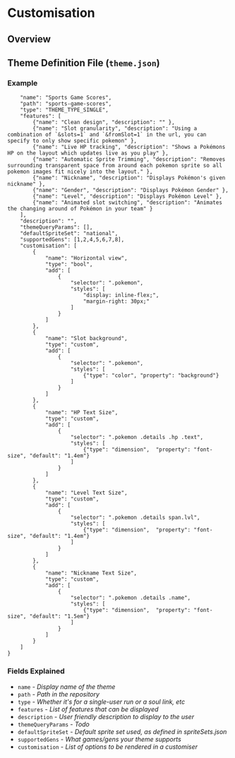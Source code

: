# Customisation

## Overview

## Theme Definition File (`theme.json`)

### Example
```{
    "name": "Sports Game Scores",
    "path": "sports-game-scores",
    "type": "THEME_TYPE_SINGLE",
    "features": [
        {"name": "Clean design", "description": "" },
        {"name": "Slot granularity", "description": "Using a combination of `&slots=1` and `&fromSlot=1` in the url, you can specify to only show specific pokemon" },
        {"name": "Live HP tracking", "description": "Shows a Pokémons HP on the layout which updates live as you play" },
        {"name": "Automatic Sprite Trimming", "description": "Removes surrounding transparent space from around each pokemon sprite so all pokemon images fit nicely into the layout." },
        {"name": "Nickname", "description": "Displays Pokémon's given nickname" },
        {"name": "Gender", "description": "Displays Pokémon Gender" },
        {"name": "Level", "description": "Displays Pokémon Level" },
        {"name": "Animated slot switching", "description": "Animates the changing around of Pokémon in your team" }
    ],
    "description": "",
    "themeQueryParams": [],
    "defaultSpriteSet": "national",
    "supportedGens": [1,2,4,5,6,7,8],
    "customisation": [
        {
            "name": "Horizontal view",
            "type": "bool",
            "add": [
                {
                    "selector": ".pokemon",
                    "styles": [
                        "display: inline-flex;",
                        "margin-right: 30px;"
                    ]
                }
            ]
        },
        {
            "name": "Slot background",
            "type": "custom",
            "add": [
                {
                    "selector": ".pokemon",
                    "styles": [
                        {"type": "color", "property": "background"}
                    ]
                }
            ]
        },
        {
            "name": "HP Text Size",
            "type": "custom",
            "add": [
                {
                    "selector": ".pokemon .details .hp .text",
                    "styles": [
                        {"type": "dimension",  "property": "font-size", "default": "1.4em"}
                    ]
                }
            ]
        },
        {
            "name": "Level Text Size",
            "type": "custom",
            "add": [
                {
                    "selector": ".pokemon .details span.lvl",
                    "styles": [
                        {"type": "dimension",  "property": "font-size", "default": "1.4em"}
                    ]
                }
            ]
        },
        {
            "name": "Nickname Text Size",
            "type": "custom",
            "add": [
                {
                    "selector": ".pokemon .details .name",
                    "styles": [
                        {"type": "dimension",  "property": "font-size", "default": "1.5em"}
                    ]
                }
            ]
        }
    ]
}
```

### Fields Explained
 - `name` - _Display name of the theme_
 - `path` - _Path in the repository_
 - `type` - _Whether it's for a single-user run or a soul link, etc_
 - `features` - _List of features that can be displayed_
 - `description` - _User friendly description to display to the user_
 - `themeQueryParams` - _Todo_
 - `defaultSpriteSet` - _Default sprite set used, as defined in spriteSets.json_
 - `supportedGens` - _What games/gens your theme supports_
 - `customisation` - _List of options to be rendered in a customiser_